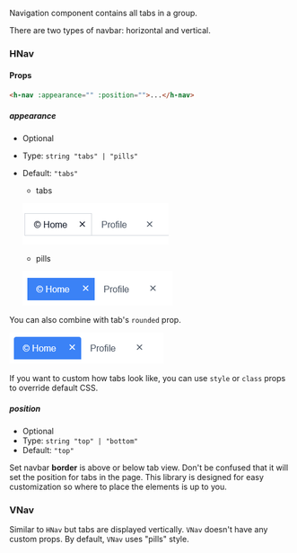 Navigation component contains all tabs in a group.

There are two types of navbar: horizontal and vertical.

### HNav

#### Props

```html
<h-nav :appearance="" :position="">...</h-nav>
```

##### appearance

- Optional
- Type: `string "tabs" | "pills"`
- Default: `"tabs"`

  - tabs

  ![hnav tabs](../_media/hnav-tabs.png ':size=autox50')

  - pills

  ![hnav pills](../_media/hnav-pills.png ':size=autox50')

You can also combine with tab's `rounded` prop.

![hnav pills](../_media/hnav-pills-rounded.png ':size=autox50')

If you want to custom how tabs look like, you can use `style` or `class` props to override default CSS.

##### position

- Optional
- Type: `string "top" | "bottom"`
- Default: `"top"`

Set navbar **border** is above or below tab view. Don't be confused that it will set the position for tabs in the page. This library is designed for easy customization so where to place the elements is up to you.

### VNav

Similar to `HNav` but tabs are displayed vertically. `VNav` doesn't have any custom props. By default, `VNav` uses "pills" style.

